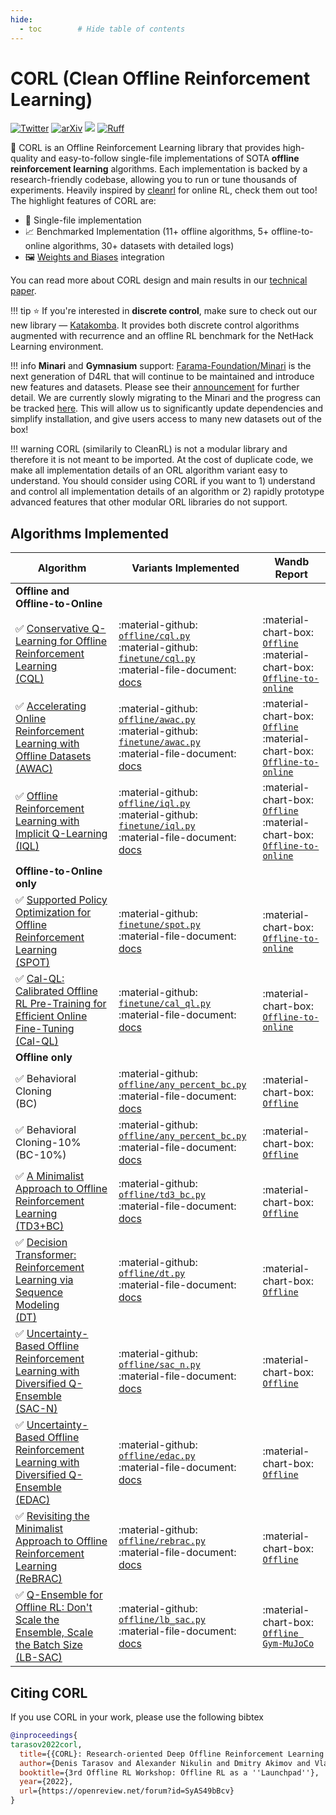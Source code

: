 ```yaml
---
hide:
  - toc        # Hide table of contents
---
```


# CORL (Clean Offline Reinforcement Learning)

[![Twitter](https://badgen.net/badge/icon/twitter?icon=twitter&label)](https://twitter.com/vladkurenkov/status/1669361090550177793)
[![arXiv](https://img.shields.io/badge/arXiv-2210.07105-b31b1b.svg)](https://arxiv.org/abs/2210.07105)
[<img src="https://img.shields.io/badge/license-Apache_2.0-blue">](https://github.com/tinkoff-ai/CORL/blob/main/LICENSE)
[![Ruff](https://img.shields.io/endpoint?url=https://raw.githubusercontent.com/charliermarsh/ruff/main/assets/badge/v2.json)](https://github.com/astral-sh/ruff)

🧵 CORL is an Offline Reinforcement Learning library that provides high-quality and easy-to-follow single-file implementations 
of SOTA **offline reinforcement learning** algorithms. Each implementation is backed by a research-friendly codebase, allowing 
you to run or tune thousands of experiments. Heavily inspired by [cleanrl](https://github.com/vwxyzjn/cleanrl) for online RL,
check them out too! The highlight features of CORL are:<br/>

* 📜 Single-file implementation
* 📈 Benchmarked Implementation (11+ offline algorithms, 5+ offline-to-online algorithms, 30+ datasets with detailed logs)
* 🖼 [Weights and Biases](https://wandb.ai/site) integration

You can read more about CORL design and main results in our [technical paper](https://arxiv.org/abs/2210.07105).


!!! tip
        ⭐ If you're interested in __discrete control__, make sure to check out our new library — [Katakomba](https://github.com/corl-team/katakomba). It provides both discrete control algorithms augmented with recurrence and an offline RL benchmark for the NetHack Learning environment.


!!! info
        **Minari** and **Gymnasium** support: [Farama-Foundation/Minari](https://github.com/Farama-Foundation/Minari) is the
        next generation of D4RL that will continue to be maintained and introduce new features and datasets. 
        Please see their [announcement](https://farama.org/Announcing-Minari) for further detail. 
        We are currently slowly migrating to the Minari and the progress
        can be tracked [here](https://github.com/corl-team/CORL/issues/2). This will allow us to significantly update dependencies 
        and simplify installation, and give users access to many new datasets out of the box!


!!! warning
        CORL (similarily to CleanRL) is not a modular library and therefore it is not meant to be imported.
        At the cost of duplicate code, we make all implementation details of an ORL algorithm variant easy 
        to understand. You should consider using CORL if you want to 1) understand and control all implementation details 
        of an algorithm or 2) rapidly prototype advanced features that other modular ORL libraries do not support.


## Algorithms Implemented

| Algorithm                                                                                                                      | Variants Implemented                                                                                                                                                                                                                                                                           | Wandb Report |
|--------------------------------------------------------------------------------------------------------------------------------|------------------------------------------------------------------------------------------------------------------------------------------------------------------------------------------------------------------------------------------------------------------------------------------------| ----------- |
| **Offline and Offline-to-Online**                                                                                              |                                                                                                                                                                                                                                                                                                |
| ✅ [Conservative Q-Learning for Offline Reinforcement Learning <br>(CQL)](https://arxiv.org/abs/2006.04779)                     | :material-github: [`offline/cql.py`](https://github.com/corl-team/CORL/blob/main/algorithms/offline/cql.py) <br /> :material-github: [`finetune/cql.py`](https://github.com/corl-team/CORL/blob/main/algorithms/finetune/cql.py) <br /> :material-file-document: [docs](algorithms/cql.md)     | :material-chart-box: [`Offline`](https://wandb.ai/tlab/CORL/reports/-Offline-CQL--VmlldzoyNzA2MTk5) <br /> :material-chart-box: [`Offline-to-online`](https://wandb.ai/tlab/CORL/reports/-Offline-to-Online-CQL--Vmlldzo0NTQ3NTMz)
| ✅ [Accelerating Online Reinforcement Learning with Offline Datasets <br>(AWAC)](https://arxiv.org/abs/2006.09359)              | :material-github: [`offline/awac.py`](https://github.com/corl-team/CORL/blob/main/algorithms/offline/awac.py) <br /> :material-github: [`finetune/awac.py`](https://github.com/corl-team/CORL/blob/main/algorithms/finetune/awac.py) <br /> :material-file-document: [docs](algorithms/awac.md) | :material-chart-box: [`Offline`](https://wandb.ai/tlab/CORL/reports/-Offline-AWAC--VmlldzoyNzA2MjE3) <br /> :material-chart-box: [`Offline-to-online`](https://wandb.ai/tlab/CORL/reports/-Offline-to-Online-AWAC--VmlldzozODAyNzQz)
| ✅ [Offline Reinforcement Learning with Implicit Q-Learning <br>(IQL)](https://arxiv.org/abs/2110.06169)                        | :material-github: [`offline/iql.py`](https://github.com/corl-team/CORL/blob/main/algorithms/offline/iql.py)  <br /> :material-github: [`finetune/iql.py`](https://github.com/corl-team/CORL/blob/main/algorithms/finetune/iql.py) <br /> :material-file-document: [docs](algorithms/iql.md)    |:material-chart-box: [`Offline`](https://wandb.ai/tlab/CORL/reports/-Offline-IQL--VmlldzoyNzA2MTkx) <br /> :material-chart-box: [`Offline-to-online`](https://wandb.ai/tlab/CORL/reports/-Offline-to-Online-IQL--VmlldzozNzE1MTEy)
| **Offline-to-Online only**                                                                                                     |                                                                                                                                                                                                                                                                                                |
| ✅ [Supported Policy Optimization for Offline Reinforcement Learning <br>(SPOT)](https://arxiv.org/abs/2202.06239)              | :material-github: [`finetune/spot.py`](https://github.com/corl-team/CORL/blob/main/algorithms/finetune/spot.py) <br /> :material-file-document: [docs](algorithms/spot.md)                                                                                                                     | :material-chart-box: [`Offline-to-online`](https://wandb.ai/tlab/CORL/reports/-Offline-to-Online-SPOT--VmlldzozODk5MTgx)
| ✅ [Cal-QL: Calibrated Offline RL Pre-Training for Efficient Online Fine-Tuning <br>(Cal-QL)](https://arxiv.org/abs/2303.05479) | :material-github: [`finetune/cal_ql.py`](https://github.com/corl-team/CORL/blob/main/algorithms/finetune/cal_ql.py) <br /> :material-file-document: [docs](algorithms/cal-ql.md)                                                                                                               | :material-chart-box: [`Offline-to-online`](https://wandb.ai/tlab/CORL/reports/-Offline-to-Online-Cal-QL--Vmlldzo0NTQ3NDk5)
| **Offline only**                                                                                                               |                                                                                                                                                                                                                                                                                                |
| ✅ Behavioral Cloning <br>(BC)                                                                                                  | :material-github: [`offline/any_percent_bc.py`](https://github.com/corl-team/CORL/blob/main/algorithms/offline/any_percent_bc.py) <br /> :material-file-document: [docs](algorithms/bc.md)                                                                                                     |  :material-chart-box: [`Offline`](https://wandb.ai/tlab/CORL/reports/-Offline-BC--VmlldzoyNzA2MjE1)
| ✅ Behavioral Cloning-10% <br>(BC-10%)                                                                                          | :material-github: [`offline/any_percent_bc.py`](https://github.com/corl-team/CORL/blob/main/algorithms/offline/any_percent_bc.py) <br /> :material-file-document: [docs](algorithms/bc.md)                                                                                                     |  :material-chart-box: [`Offline`](https://wandb.ai/tlab/CORL/reports/-Offline-BC-10---VmlldzoyNzEwMjcx)
| ✅ [A Minimalist Approach to Offline Reinforcement Learning <br>(TD3+BC)](https://arxiv.org/abs/2106.06860)                     | :material-github: [`offline/td3_bc.py`](https://github.com/corl-team/CORL/blob/main/algorithms/offline/td3_bc.py) <br /> :material-file-document: [docs](algorithms/td3-bc.md)                                                                                                                 | :material-chart-box: [`Offline`](https://wandb.ai/tlab/CORL/reports/-Offline-TD3-BC--VmlldzoyNzA2MjA0)
| ✅ [Decision Transformer: Reinforcement Learning via Sequence Modeling <br>(DT)](https://arxiv.org/abs/2106.01345)              | :material-github: [`offline/dt.py`](https://github.com/corl-team/CORL/blob/main/algorithms/offline/dt.py) <br /> :material-file-document: [docs](algorithms/dt.md)                                                                                                                             | :material-chart-box: [`Offline`](https://wandb.ai/tlab/CORL/reports/-Offline-Decision-Transformer--VmlldzoyNzA2MTk3)
| ✅ [Uncertainty-Based Offline Reinforcement Learning with Diversified Q-Ensemble <br>(SAC-N)](https://arxiv.org/abs/2110.01548) | :material-github: [`offline/sac_n.py`](https://github.com/corl-team/CORL/blob/main/algorithms/offline/sac_n.py) <br /> :material-file-document: [docs](algorithms/sac-n.md)                                                                                                                    | :material-chart-box: [`Offline`](https://wandb.ai/tlab/CORL/reports/-Offline-SAC-N--VmlldzoyNzA1NTY1)
| ✅ [Uncertainty-Based Offline Reinforcement Learning with Diversified Q-Ensemble <br>(EDAC)](https://arxiv.org/abs/2110.01548)  | :material-github: [`offline/edac.py`](https://github.com/corl-team/CORL/blob/main/algorithms/offline/edac.py) <br /> :material-file-document: [docs](algorithms/edac.md)                                                                                                                       | :material-chart-box: [`Offline`](https://wandb.ai/tlab/CORL/reports/-Offline-EDAC--VmlldzoyNzA5ODUw)
| ✅ [Revisiting the Minimalist Approach to Offline Reinforcement Learning <br>(ReBRAC)](https://arxiv.org/abs/2305.09836)        | :material-github: [`offline/rebrac.py`](https://github.com/corl-team/CORL/blob/main/algorithms/offline/rebrac.py) <br /> :material-file-document: [docs](algorithms/rebrac.md)                                                                                                                 | :material-chart-box: [`Offline`](https://wandb.ai/tlab/CORL/reports/-Offline-ReBRAC--Vmlldzo0ODkzOTQ2)
| ✅ [Q-Ensemble for Offline RL: Don't Scale the Ensemble, Scale the Batch Size <br>(LB-SAC)](https://arxiv.org/abs/2211.11092)   | :material-github: [`offline/lb_sac.py`](https://github.com/corl-team/CORL/blob/main/algorithms/offline/lb_sac.py) <br /> :material-file-document: [docs](algorithms/lb-sac.md)                                                                                                                 | :material-chart-box: [`Offline Gym-MuJoCo`](https://wandb.ai/tlab/CORL/reports/LB-SAC-D4RL-Results--VmlldzozNjIxMDY1)

## Citing CORL
If you use CORL in your work, please use the following bibtex
```bibtex
@inproceedings{
tarasov2022corl,
  title={{CORL}: Research-oriented Deep Offline Reinforcement Learning Library},
  author={Denis Tarasov and Alexander Nikulin and Dmitry Akimov and Vladislav Kurenkov and Sergey Kolesnikov},
  booktitle={3rd Offline RL Workshop: Offline RL as a ''Launchpad''},
  year={2022},
  url={https://openreview.net/forum?id=SyAS49bBcv}
}
```
